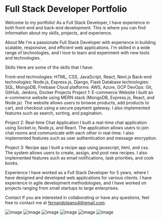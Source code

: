 # Full Stack Developer Portfolio

Welcome to my portfolio! As a Full Stack Developer, I have experience in both front-end and back-end development. This is where you can find information about my skills, projects, and experience.

About Me
I'm a passionate Full Stack Developer with experience in building scalable, responsive, and efficient web applications. I'm skilled in a wide range of technologies, and I love to learn and experiment with new tools and technologies.

Skills
Here are some of the skills that I have:

Front-end technologies: HTML, CSS, JavaScript, React, Next.js
Back-end technologies: Node.js, Express.js, Django, Flask
Database technologies: SQL, MongoDB, Firebase
Cloud platforms: AWS, Azure, GCP
DevOps: Git, GitHub, Jenkins, Docker
Projects
Project 1: E-commerce Website
I built an e-commerce website using MERN stack (MongoDB, Express.js, React, and Node.js). The website allows users to browse products, add products to cart, and checkout using a secure payment gateway. I also implemented features such as search, sorting, and pagination.

Project 2: Real-time Chat Application
I built a real-time chat application using Socket.io, Node.js, and React. The application allows users to join chat rooms and communicate with each other in real-time. I also implemented features such as user authentication and message encryption.

Project 3: Recipe app
I built a recipe app  using javascript, html, and css. The system allows users to create, assign, and post new recipes. I also implemented features such as email notifications, task priorities, and cook books.

Experience
I have worked as a Full Stack Developer for 5 years, where I have designed and developed web applications for various clients. I have experience in agile development methodologies, and I have worked on projects ranging from small startups to large enterprises.

Contact
If you are interested in collaborating or have any questions, feel free to contact me at fernandoleano4@gmail.com.

![image](https://user-images.githubusercontent.com/68082556/165405663-f87402e8-8d92-4fd8-8a4c-75b5cc8c01f2.png)
![image](https://user-images.githubusercontent.com/68082556/213781937-7a0bae54-3ec8-473f-9c83-71590b8e904b.png)
![image](https://user-images.githubusercontent.com/68082556/165405707-94cd7053-875d-4572-bd2e-526f9903db6b.png)
![image](https://user-images.githubusercontent.com/68082556/165405743-11bf0d82-231f-4591-86ac-a5fc6bd66e88.png)
![image](https://user-images.githubusercontent.com/68082556/165405770-5117bf8f-0ae2-419a-a939-66891e63d627.png)
![image](https://user-images.githubusercontent.com/68082556/165405782-d28b2ca1-938d-45b1-9822-d972e1f88c7f.png)
